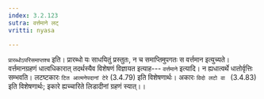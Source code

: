 ```yaml
---
index: 3.2.123
sutra: वर्त्तमाने लट्
vritti: nyasa

---
```

`प्रारब्धोऽपरिसमाप्तश्च` इति। प्रारब्धो यः साधयितुं प्रस्तुतः, न च समाप्तिमुपगतः स वर्त्तमान इत्युच्यते। वर्त्तमानग्रहणं धात्वधिकारात् तदर्थस्यैव विशेषणं विज्ञायत इत्याह--- `वर्त्तमाने` इत्यादि। न ह्यधात्वर्थे धातोर्वृत्तिः सम्भवति। लटष्टकारः `टित आत्मनेपदानां टेरे` (3.4.79) इति विशेषणार्थः। अकारः `विदो लटो वा ` (3.4.83) इति विशेषणार्थः; इकारे ह्यच्चारिते लिडादीनां ग्रहणं स्यात्।।